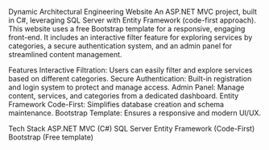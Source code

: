 Dynamic Architectural Engineering Website
An ASP.NET MVC project, built in C#, leveraging SQL Server with Entity Framework (code-first approach). 
This website uses a free Bootstrap template for a responsive, engaging front-end. 
It includes an interactive filter feature for exploring services by categories, 
a secure authentication system, and an admin panel for streamlined content management.

Features
Interactive Filtration: Users can easily filter and explore services based on different categories.
Secure Authentication: Built-in registration and login system to protect and manage access.
Admin Panel: Manage content, services, and categories from a dedicated dashboard.
Entity Framework Code-First: Simplifies database creation and schema maintenance.
Bootstrap Template: Ensures a responsive and modern UI/UX.

Tech Stack
ASP.NET MVC (C#)
SQL Server
Entity Framework (Code-First)
Bootstrap (Free template)
